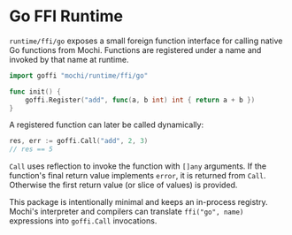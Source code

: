 # Go FFI Runtime

`runtime/ffi/go` exposes a small foreign function interface for calling native Go
functions from Mochi. Functions are registered under a name and invoked by that
name at runtime.

```go
import goffi "mochi/runtime/ffi/go"

func init() {
    goffi.Register("add", func(a, b int) int { return a + b })
}
```

A registered function can later be called dynamically:

```go
res, err := goffi.Call("add", 2, 3)
// res == 5
```

`Call` uses reflection to invoke the function with `[]any` arguments. If the
function's final return value implements `error`, it is returned from `Call`.
Otherwise the first return value (or slice of values) is provided.

This package is intentionally minimal and keeps an in-process registry. Mochi's
interpreter and compilers can translate `ffi("go", name)` expressions into
`goffi.Call` invocations.
